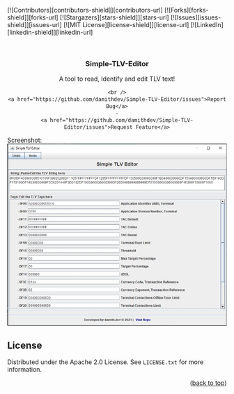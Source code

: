 <div id="top"></div>

[![Contributors][contributors-shield]][contributors-url]
[![Forks][forks-shield]][forks-url]
[![Stargazers][stars-shield]][stars-url]
[![Issues][issues-shield]][issues-url]
[![MIT License][license-shield]][license-url]
[![LinkedIn][linkedin-shield]][linkedin-url]



<!-- PROJECT LOGO -->
<br />
<div align="center">

  <h3 align="center">Simple-TLV-Editor</h3>

  <p align="center">
    A tool to read, Identify and edit TLV text!

    <br />
    <a href="https://github.com/damithdev/Simple-TLV-Editor/issues">Report Bug</a>
    ·
    <a href="https://github.com/damithdev/Simple-TLV-Editor/issues">Request Feature</a>
  </p>
</div>


Screenshot:
<br/>
![alt text](tlveditorscr.jpg?raw=true)

<!-- LICENSE -->
## License

Distributed under the Apache 2.0 License. See `LICENSE.txt` for more information.

<p align="right">(<a href="#top">back to top</a>)</p>

